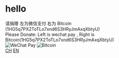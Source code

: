 # hello
请捐赠  左为微信支付                       右为 Bitcoin (1HG5q7PX2ToTLo7xnd6S3HRyJmAxqXbtyU) <br>
Please Donate: Left is wechat pay , Right is Bitcoin(1HG5q7PX2ToTLo7xnd6S3HRyJmAxqXbtyU) <br>
![](https://github.com/Gosummerlong/hello-world/blob/master/Pic/1.jpg "WeChat Pay")
![](https://github.com/Gosummerlong/hello-world/blob/master/Pic/2.jpg "Bitcoin")<br>
[CH](https://github.com/Gosummerlong/hello-world/wiki/chinese)
[EN](https://github.com/Gosummerlong/hello-world/wiki/English)<br>
